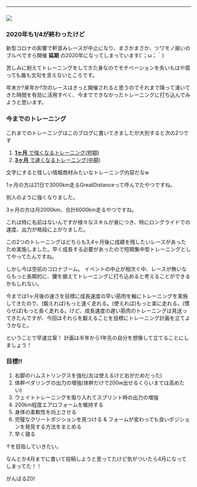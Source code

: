 
---
###

###
[![](https://1.bp.blogspot.com/-GR3X82S32Y4/XoSimlRcSZI/AAAAAAAAIQA/1meSr4x3IRwYzoA-LILMQzWIuRPSANugACK4BGAsYHg/s320/IMG_20200322_101927.jpg)](https://1.bp.blogspot.com/-GR3X82S32Y4/XoSimlRcSZI/AAAAAAAAIQA/1meSr4x3IRwYzoA-LILMQzWIuRPSANugACK4BGAsYHg/IMG_20200322_101927.jpg)


### 2020年も1/4が終わったけど
新型コロナの影響で軒並みレースが中止になり、まさかまさか、ツワモノ揃いのブルベですら開催 **延期** の2020年になってしまっています(´；ω；｀)

苦しみに耐えてトレーニングをしてきた身なのでモチベーションを失いもはや腐っても誰も文句を言えないところです。

年末か?来年か?次のレースはきっと開催されると思うのでそれまで降って湧いてきた時間を有効に活用すべく、今までできなかったトレーニングに打ち込んでみようと思います。



### 今までのトレーニング

これまでのトレーニングはこのブログに書いてきましたが大別すると次の2つです

1. [**1ヶ月** で強くなるトレーニング(短期)](https://blog.great-distance.com/2019/09/greatdistancechallange.html)
2. [**3ヶ月** で速くなるトレーニング(中期)](https://blog.great-distance.com/2020/03/2000km_21.html)

文字にすると怪しい情報商材みたいなトレーニング内容だなw



1ヶ月の方は21日で3000km走るGreatDistanceって呼んでたやつですね。

別人のように強くなりました。



3ヶ月の方は月2000km、合計6000km走るやつですね。

これは特に名前はないんですが様々なスキルが身につき、特にロングライドでの速度、出力が格段に上がりました。



この2つのトレーニングはどちらも3,4ヶ月後に成績を残したいレースがあったため実施しました。早く成長する必要があったので短期集中型トレーニングとしてやってたんですね。



しかし今は空前のコロナブーム。
イベントの中止が相次ぐ中、レースが無いならもっと長期的に、腰を据えてトレーニングに打ち込めると考えることができるかもしれない。



今までは1ヶ月後の速さを目標に成長速度の早い筋肉を軸にトレーニングを実施してきたので、(鍛えれば)もっと速く走れる。(使えれば)もっと楽に走れる。(慣らせば)もっと長く走れる。けど、成長速度の遅い筋肉のトレーニングは見送ってきたんですが、今回はそれらを鍛えることを目標にトレーニング計画を立てようかなと。



ということで早速立案！
計画は半年から1年先の自分を想像して立てることにしましょう！





### 目標!!

1. 右脚のハムストリングスを強化(左は使えるけど右がだめだった)
2. 体幹ペダリングの出力の増強(体幹だけで200w出せるくらいまでは高めたい)
3. ウェイトトレーニングを取り入れてスプリント時の出力の増強
4. 200km程度エアロフォームを維持する
5. 身体の柔軟性を向上させる
6. 完璧なクリートポジションを見つける & フォームが変わっても良いポジションを発見する方法をまとめる
7. 早く寝る

↑を目指していきたい。





なんとか4月までに書いて投稿しようと思ってたけど気がついたら4月になってしまってた！！



がんばるZO!
